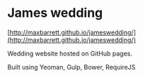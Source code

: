 # James wedding

[http://maxbarrett.github.io/jameswedding/](http://maxbarrett.github.io/jameswedding/)

Wedding website hosted on GitHub pages.

Built using Yeoman, Gulp, Bower, RequireJS
